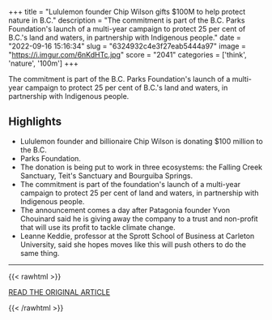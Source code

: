 +++
title = "Lululemon founder Chip Wilson gifts $100M to help protect nature in B.C."
description = "The commitment is part of the B.C. Parks Foundation's launch of a multi-year campaign to protect 25 per cent of B.C.'s land and waters, in partnership with Indigenous people."
date = "2022-09-16 15:16:34"
slug = "6324932c4e3f27eab5444a97"
image = "https://i.imgur.com/6nKdHTc.jpg"
score = "2041"
categories = ['think', 'nature', '100m']
+++

The commitment is part of the B.C. Parks Foundation's launch of a multi-year campaign to protect 25 per cent of B.C.'s land and waters, in partnership with Indigenous people.

## Highlights

- Lululemon founder and billionaire Chip Wilson is donating $100 million to the B.C.
- Parks Foundation.
- The donation is being put to work in three ecosystems: the Falling Creek Sanctuary, Teit's Sanctuary and Bourguiba Springs.
- The commitment is part of the foundation's launch of a multi-year campaign to protect 25 per cent of land and waters, in partnership with Indigenous people.
- The announcement comes a day after Patagonia founder Yvon Chouinard said he is giving away the company to a trust and non-profit that will use its profit to tackle climate change.
- Leanne Keddie, professor at the Sprott School of Business at Carleton University, said she hopes moves like this will push others to do the same thing.

---

{{< rawhtml >}}
  <p class="article-category">
    <a target="_blank" href="https://www.cbc.ca/news/canada/british-columbia/chip-wilson-nature-donation-1.6584267">READ THE ORIGINAL ARTICLE</a>
  </p>
{{< /rawhtml >}}

